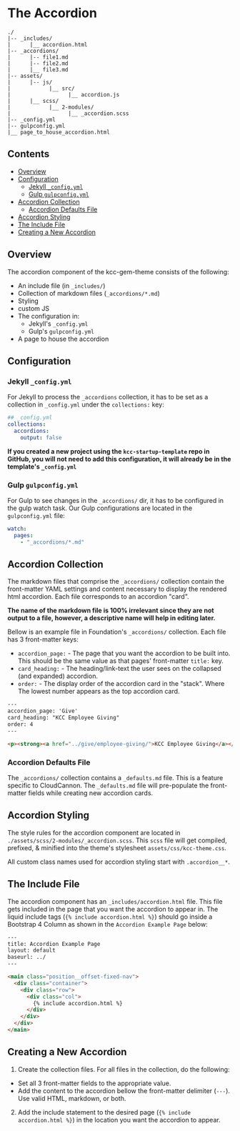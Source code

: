 # The Accordion

```
./
|-- _includes/
|      |__ accordion.html
|-- _accordions/
|      |-- file1.md
|      |-- file2.md
|      |__ file3.md
|-- assets/
|      |-- js/
|            |__ src/
|                  |__ accordion.js
|      |__ scss/
|            |__ 2-modules/
|                  |__ _accordion.scss
|-- _config.yml
|-- gulpconfig.yml
|__ page_to_house_accordion.html
```

## Contents

- [Overview](#overview)
- [Configuration](#configuration)
  - [Jekyll `_config.yml`](#jekyllconfigyml)
  - [Gulp `gulpconfig.yml`](#gulpgulpconfigyml)
- [Accordion Collection](#accordion-collection)
  - [Accordion Defaults File](#accordion-defaults-file)
- [Accordion Styling](#accordion-styling)
- [The Include File](#the-include-file)
- [Creating a New Accordion](#creating-a-new-accordion)



## Overview

The accordion component of the kcc-gem-theme consists of the following:
- An include file (in `_includes/`)
- Collection of markdown files (`_accordions/*.md`)
- Styling
- custom JS
- The configuration in:
  - Jekyll's `_config.yml`
  - Gulp's `gulpconfig.yml`
- A page to house the accordion



## Configuration

### Jekyll `_config.yml`

For Jekyll to process the `_accordions` collection, it has to be set as a collection in `_config.yml` under the `collections:` key:

```yaml
## _config.yml
collections:
  accordions:
    output: false
```

**If you created a new project using the `kcc-startup-template` repo in GitHub, you will not need to add this configuration, it will already be in the template's `_config.yml`**



### Gulp `gulpconfig.yml`

For Gulp to see changes in the `_accordions/` dir, it has to be configured in the gulp watch task. Our Gulp configurations are located in the `gulpconfig.yml` file:

```yaml
watch:
  pages:
    - "_accordions/*.md"
```



## Accordion Collection

The markdown files that comprise the `_accordions/` collection contain the front-matter YAML settings and content necessary to display the rendered html accordion. Each file corresponds to an accordion "card".

**The name of the markdown file is 100% irrelevant since they are not output to a file, however, a descriptive name will help in editing later.**

Bellow is an example file in Foundation's `_accordions/` collection. Each file has 3 front-matter keys:
- `accordion_page:` - The page that you want the accordion to be built into. This should be the same value as that pages' front-matter `title:` key.
- `card_heading:` - The heading/link-text the user sees on the collapsed (and expanded) accordion.
- `order:` - The display order of the accordion card in the "stack". Where The lowest number appears as the top accordion card.

```html
---
accordion_page: 'Give'
card_heading: "KCC Employee Giving"
order: 4
---

<p><strong><a href="../give/employee-giving/">KCC Employee Giving</a></strong><br />Support students in achieving their academic goals and future aspirations.</p>

```



### Accordion Defaults File

The `_accordions/` collection contains a `_defaults.md` file. This is a feature specific to CloudCannon. The `_defaults.md` file will pre-populate the front-matter fields while creating new accordion cards.

## Accordion Styling

The style rules for the accordion component are located in `./assets/scss/2-modules/_accordion.scss`. This `scss` file will get compiled, prefixed, & minified into the theme's stylesheet `assets/css/kcc-theme.css`.

All custom class names used for accordion styling start with `.accordion__*`.

## The Include File

The accordion component has an `_includes/accordion.html` file. This file gets included in the page that you want the accordion to appear in. The liquid include tags (`{% include accordion.html %}`) should go inside a Bootstrap 4 Column as shown in the `Accordion Example Page` below:

```html
---
title: Accordion Example Page
layout: default
baseurl: ../
---

<main class="position__offset-fixed-nav">
  <div class="container">
    <div class="row">
      <div class="col">
        {% include accordion.html %}
      </div>
    </div>
  </div>
</main>
```



## Creating a New Accordion

1. Create the collection files. For all files in the collection, do the following:
  - Set all 3 front-matter fields to the appropriate value.
  - Add the content to the accordion bellow the front-matter delimiter (`---`). Use valid HTML, markdown, or both.
2. Add the include statement to the desired page (`{% include accordion.html %}`) in the location you want the accordion to appear.
